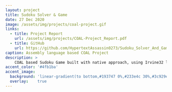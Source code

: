 ```yaml
---
layout: project
title: Sudoku Solver & Game
date: 27 Dec 2020
image: /assets/img/projects/coal-project.gif 
links:
  - title: Project Report
    url: /assets/img/projects/COAL-Project_Report.pdf
  - title: GitHub
    url: https://github.com/HypertextAssassin0273/Sudoku_Solver_And_Game-COAL_Project
caption: Assembly language based COAL Project
description: >
    COAL based Sudoku Game built with native approach, using Irvine32 library & VisualStudio2019.<br>
accent_color: '#4fb1ba'
accent_image:
  background: 'linear-gradient(to bottom,#193747 0%,#233e4c 30%,#3c929e 50%,#d5d5d4 70%,#cdccc8 100%)'
  overlay:    true
---
```

